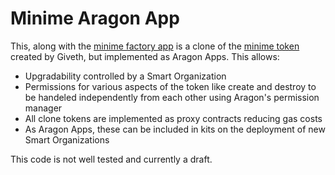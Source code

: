 # Minime Aragon App

This, along with the [minime factory app](https://github.com/Recoblix/minime-factory) is a clone of the [minime token](https://github.com/Giveth/minime) created by Giveth, but implemented as Aragon Apps. This allows:

- Upgradability controlled by a Smart Organization
- Permissions for various aspects of the token like create and destroy to be handeled independently from each other using Aragon's permission manager
- All clone tokens are implemented as proxy contracts reducing gas costs
- As Aragon Apps, these can be included in kits on the deployment of new Smart Organizations

This code is not well tested and currently a draft.
